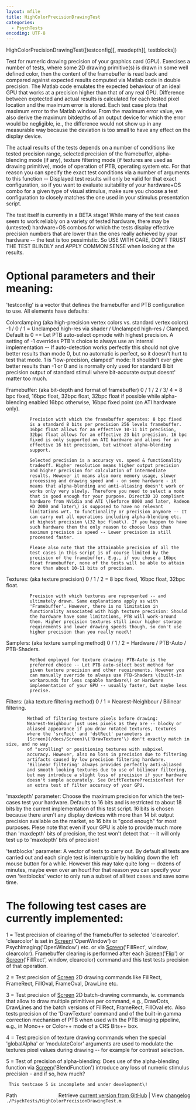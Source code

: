 ```yaml
---
layout: mfile
title: HighColorPrecisionDrawingTest
categories:
  - PsychTests
encoding: UTF-8
---
```


HighColorPrecisionDrawingTest\(\[testconfig\]\[, maxdepth\]\[, testblocks\]\)

Test for numeric drawing precision of your graphics card \(GPU\). Exercises
a number of tests, where some 2D drawing primitive\(s\) is drawn in some
well defined color, then the content of the framebuffer is read back and
compared against expected results computed via Matlab code in double
precision. The Matlab code emulates the expected behaviour of an ideal
GPU that works at a precision higher than that of any real GPU.
Difference between exptected and actual results is calculated for each
tested pixel location and the maximum error is stored. Each test case
plots that maximum error to the Matlab window. From the maximum error
value, we also derive the maximum bitdepths of an output device for which
the error would be negligible, ie., the difference would not show up in
any measurable way because the deviation is too small to have any effect
on the display device.

The actual results of the tests depends on a number of conditions like
tested precision range, selected precision of the framebuffer,
alpha-blending mode \(if any\), texture filtering mode \(if textures are
used as drawing primitive\), mode of operation of PTB, operating system
etc. For that reason you can specify the exact test conditions via a
number of arguments to this function -- Displayed test results will only
be valid for that exact configuration, so if you want to evaluate
suitability of your hardware+OS combo for a given type of visual
stimulus, make sure you choose a test configuration to closely matches
the one used in your stimulus presentation script.

The test itself is currently in a BETA stage\! While many of the test
cases seem to work reliably on a variety of tested hardware, there may be
\(untested\) hardware+OS combos for which the tests display effective
precision numbers that are lower than the ones really achieved by your
hardware -- the test is too pessimistic. So USE WITH CARE, DON'T TRUST
THE TEST BLINDLY and APPLY COMMON SENSE when looking at the results.

# Optional parameters and their meaning:

'testconfig' is a vector that defines the framebuffer and PTB
configuration to use. All elements have defaults:

Colorclamping \(aka high-precision vertex colors vs. standard vertex colors\)
-1 / 0 / 1 = Unclamped high-res via shader / Unclamped high-res / Clamped.
             Default is 0 == Let PTB auto-select opmode with highest
             precision. A setting of -1 overrides PTB's choice to always
             use an internal implementation -- If auto-detection works
             perfectly this should not give better results than mode 0,
             but no automatic is perfect, so it doesn't hurt to test that
             mode. 1 is "low-precision, clamped" mode: It shouldn't ever
             give better results than -1 or 0 and is normally only used
             for standard 8 bit precision output of standard stimuli
             where bit-accurate output doesnt' matter too much.

Framebuffer: \(aka bit-depth and format of framebuffer\)
0 / 1 / 2 / 3/ 4 = 8 bpc fixed, 16bpc float, 32bpc float, 32bpc float
             if possible while alpha-blending enabled 16bpc otherwise,
             16bpc fixed point \(on ATI hardware only\).

             Precision with which the framebuffer operates: 8 bpc fixed
             is a standard 8 bits per precision 256 levels framebuffer.
             16bpc float allows for an effective 10-11 bit precision,
             32bpc float allows for an effective 23 bit precision, 16 bpc
             fixed is only supported on ATI hardware and allows for an
             effective 16 bit precision, but without alpha-blending
             support.

             Selected precision is a accuracy vs. speed & functionality
             tradeoff. Higher resolution means higher output precision
             and higher precision for calculation of intermediate
             results. However it means also more memory usage, slower
             processing and drawing speed and - on some hardware - it
             means that alpha-blending and anti-aliasing doesn't work or
             works only very slowly. Therefore you need to select a mode
             that is good enough for your purpose. Direct3D 10 compliant
             hardware from NVidia and ATI \(Geforce 8000 and later, Radeon
             HD 2000 and later\) is supposed to have no relevant
             limitations wrt. to functionality or precision anymore -- It
             can carry out all operations including alpha-blending etc.
             at highest precision \(32 bpc float\). If you happen to have
             such hardware then the only reason to choose less than
             maximum precision is speed -- Lower precision is still
             processed faster.

             Please also note that the attainable precision of all the
             test cases in this script is of course limited by the
             precision of the framebuffer. E.g., if you chose a 16bpc
             float framebuffer, none of the tests will be able to attain
             more than about 10-11 bits of precision.


Textures: \(aka texture precision\)
0 / 1 / 2 = 8 bpc fixed, 16bpc float, 32bpc float.

             Precision with which textures are represented -- and
             ultimately drawn. Same explanations apply as with
             'Framebuffer'. However, there is no limitation in
             functionality associated with high texture precision: Should
             the hardware have some limitations, PTB will work-around
             them. Higher precision textures still incur higher storage
             requirements and lower drawing speeds though, so don't use
             higher precision than you really need\!

Samplers: \(aka texture sampling method\)
0 / 1 / 2 = Hardware / PTB-Auto / PTB-Shaders.

             Method employed for texture drawing: PTB-Auto is the
             preferred choice -- Let PTB auto-select best method for
             given texture precision and other requirements. However you
             can manually override to always use PTB-Shaders \(built-in
             workarounds for less capable hardware\) or Hardware
             implementation of your GPU -- usually faster, but maybe less
             precise.

Filters: \(aka texture filtering method\)
0 / 1     = Nearest-Neighbour / Bilinear filtering.

            Method of filtering texture pixels before drawing:
            Nearest-Neighbour just uses pixels as they are -- blocky or
            aliased appearance if you draw rotated textures, textures
            where the 'srcRect' and 'dstRect' parameters in
            [Screen](/docs/Screen)\('DrawTexture'\) don't exactly match in size, and no way
            of "scrolling" or positioning textures with subpixel
            accuracy. However, also no loss in precision due to filtering
            artifacts caused by low precision filtering hardware.
            'Bilinear filtering' always provides perfectly anti-aliased
            and smooth looking textures due to use of bilinear filtering,
            but may introduce a slight loss of precision if your hardware
            doesn't sample accurately. See DriftTexturePrecisionTest for
            an extra test of filter accuracy of your GPU.


'maxdepth' parameter: Choose the maximum precision for which the
test-cases test your hardware. Defaults to 16 bits and is restricted to
about 18 bits by the current implementation of this test script. 16 bits
is chosen because there aren't any display devices with more than 14 bit
output precision available on the market, so 16 bits is "good enough" for
most purposes. Plese note that even if your GPU is able to provide much
more than 'maxdepth' bits of precision, the test won't detect that -- it
will only test up to 'maxdepth' bits of precision\!


'testblocks' parameter: A vector of tests to carry out. By default all
tests are carried out and each single test is interruptible by holding
down the left mouse button for a while. However this may take quite long
-- dozens of minutes, maybe even over an hour\! For that reason you can
specify your own 'testblocks' vector to only run a subset of all test
cases and save some time.

# The following test cases are currently implemented:

1  = Test precision of clearing of the framebuffer to selected
     'clearcolor'. 'clearcolor' is set in [Screen](/docs/Screen)\('OpenWindow'\) or
     PsychImaging\('OpenWindow'\) etc. or via [Screen](/docs/Screen)\('FillRect', window,
     clearcolor\). Framebuffer clearing is performed after each
     [Screen](/docs/Screen)\('[Flip](/docs/Flip)'\) or [Screen](/docs/Screen)\('FillRect', window, clearcolor\) command and
     this test tests precision of that operation.

2  = Test precision of [Screen](/docs/Screen) 2D drawing commands like FillRect,
     FrameRect, FillOval, FrameOval, DrawLine etc.

3  = Test precision of [Screen](/docs/Screen) 2D batch-drawing commands, ie. commands
     that allow to draw multiple primitives per command, e.g., DrawDots,
     DrawLines and the batch versions of FillRect, FrameRect, FillOval
     etc.
     Also tests precision of the 'DrawTexture' command and of the
     built-in gamma correction mechanism of PTB when used with the PTB
     imaging pipeline, e.g., in Mono++ or Color++ mode of a CRS Bits++
     box.

4  = Test precision of texture drawing commands when the special
     'globalAlpha' or 'modulateColor' arguments are used to modulate the
     textures pixel values during drawing -- for example for contrast
     selection.

5  = Test of precision of alpha-blending: Does use of the alpha-blending
     function via [Screen](/docs/Screen)\('BlendFunction'\) introduce any loss of numeric
     stimulus precision - and if so, how much?

     This testcase 5 is incomplete and under development\!




<div class="code_header" style="text-align:right;">
  <span style="float:left;">Path&nbsp;&nbsp;</span> <span class="counter">Retrieve <a href=
  "https://raw.github.com/Psychtoolbox-3/Psychtoolbox-3/beta/./PsychTests/HighColorPrecisionDrawingTest.m">current version from GitHub</a> | View <a href=
  "https://github.com/Psychtoolbox-3/Psychtoolbox-3/commits/beta/./PsychTests/HighColorPrecisionDrawingTest.m">changelog</a></span>
</div>
<div class="code">
  <code>./PsychTests/HighColorPrecisionDrawingTest.m</code>
</div>

